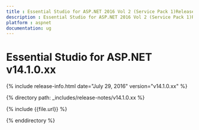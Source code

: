 ```yaml
---
title : Essential Studio for ASP.NET 2016 Vol 2 (Service Pack 1)Release Notes
description : Essential Studio for ASP.NET 2016 Vol 2 (Service Pack 1)Release Notes
platform : aspnet
documentation: ug
---
```


# Essential Studio for ASP.NET v14.1.0.xx

{% include release-info.html date="July 29, 2016" version="v14.1.0.xx" %} 

{% directory path: _includes/release-notes/v14.1.0.xx %}

{% include {{file.url}} %}

{% enddirectory %}
